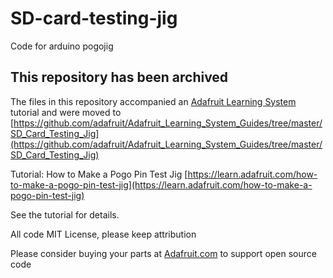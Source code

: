 # SD-card-testing-jig
Code for arduino pogojig

## This repository has been archived

The files in this repository accompanied an [Adafruit Learning System](https://learn.adafruit.com) tutorial
and were moved to [https://github.com/adafruit/Adafruit_Learning_System_Guides/tree/master/SD_Card_Testing_Jig](https://github.com/adafruit/Adafruit_Learning_System_Guides/tree/master/SD_Card_Testing_Jig)

Tutorial: How to Make a Pogo Pin Test Jig [https://learn.adafruit.com/how-to-make-a-pogo-pin-test-jig](https://learn.adafruit.com/how-to-make-a-pogo-pin-test-jig)

See the tutorial for details.

All code MIT License, please keep attribution

Please consider buying your parts at [Adafruit.com](https://www.adafruit.com) to support open source code
